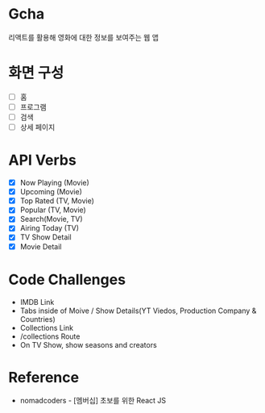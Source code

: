 # Gcha

리액트를 활용해 영화에 대한 정보를 보여주는 웹 앱

# 화면 구성

- [ ] 홈
- [ ] 프로그램
- [ ] 검색
- [ ] 상세 페이지

# API Verbs

- [x] Now Playing (Movie)
- [x] Upcoming (Movie)
- [x] Top Rated (TV, Movie)
- [x] Popular (TV, Movie)
- [x] Search(Movie, TV)
- [x] Airing Today (TV)
- [x] TV Show Detail
- [x] Movie Detail

# Code Challenges

- IMDB Link
- Tabs inside of Moive / Show Details(YT Viedos, Production Company & Countries)
- Collections Link
- /collections Route
- On TV Show, show seasons and creators

# Reference

- nomadcoders - [멤버십] 초보를 위한 React JS